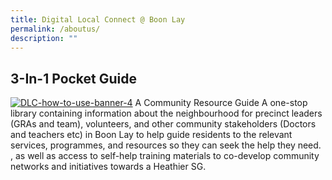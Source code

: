 ```yaml
---
title: Digital Local Connect @ Boon Lay
permalink: /aboutus/
description: ""
---
```

## 3-In-1 Pocket Guide
<a href="https://ibb.co/zGb47yy"><img border="0" alt="DLC-how-to-use-banner-4" src="https://i.ibb.co/qk9rWtt/DLC-how-to-use-banner-4.png"></a>
A Community Resource Guide
A one-stop library containing information about the neighbourhood for precinct leaders (GRAs and team), volunteers, and other community stakeholders (Doctors and teachers etc) in Boon Lay to help guide residents to the relevant services, programmes, and resources so they can seek the help they need. , as well as access to self-help training materials to co-develop community networks and initiatives towards a Heathier SG.
